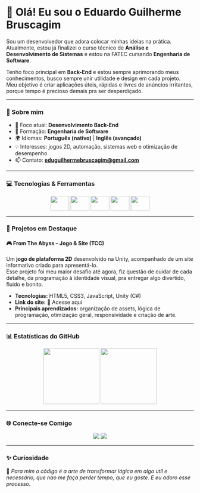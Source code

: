 # 👋 Olá! Eu sou o Eduardo Guilherme Bruscagim  

Sou um desenvolvedor que adora colocar minhas ideias na prática.  
Atualmente, estou já finalizei o curso técnico de **Análise e Desenvolvimento de Sistemas** e estou na FATEC cursando **Engenharia de Software**.  

Tenho foco principal em **Back-End** e estou sempre aprimorando meus conhecimentos, busco sempre unir utilidade e design em cada projeto.  
Meu objetivo é criar aplicações úteis, rápidas e livres de anúncios irritantes, porque tempo é precioso demais pra ser desperdiçado.  

---

### 🧠 Sobre mim  
- 🎯 Foco atual: **Desenvolvimento Back-End**  
- 🏫 Formação: **Engenharia de Software**  
- 🌍 Idiomas: **Português (nativo)** | **Inglês (avançado)**  
- 💡 Interesses: jogos 2D, automação, sistemas web e otimização de desempenho  
- 📫 Contato: **eduguilhermebruscagim@gmail.com**

---

### 💻 Tecnologias & Ferramentas
<p align="center">
  <img align="center" height="40" width="50" src="https://cdn.jsdelivr.net/gh/devicons/devicon/icons/html5/html5-original.svg" />
  <img align="center" height="40" width="50" src="https://cdn.jsdelivr.net/gh/devicons/devicon/icons/css3/css3-original.svg" />
  <img align="center" height="40" width="50" src="https://cdn.jsdelivr.net/gh/devicons/devicon/icons/javascript/javascript-original.svg" />
  <img align="center" height="40" width="50" src="https://cdn.jsdelivr.net/gh/devicons/devicon/icons/csharp/csharp-original.svg" />
  <img align="center" height="40" width="50" src="https://cdn.jsdelivr.net/gh/devicons/devicon/icons/mysql/mysql-original.svg" />
</p>

---

### 🚀 Projetos em Destaque  

#### 🎮 **From The Abyss – Jogo & Site (TCC)**  
Um **jogo de plataforma 2D** desenvolvido na Unity, acompanhado de um site informativo criado para apresentá-lo.  
Esse projeto foi meu maior desafio até agora, fiz questão de cuidar de cada detalhe, da programação à identidade visual, pra entregar algo divertido, fluido e bonito.

- **Tecnologias:** HTML5, CSS3, JavaScript, Unity (C#)  
- **Link do site:** <a href="https://from-the-abyss-tcc.netlify.app/" target="_blank" style="text-decoration:none;">🔗 Acesse aqui</a>
- **Principais aprendizados:** organização de assets, lógica de programação, otimização geral, responsividade e criação de arte.  

---

### 📊 Estatísticas do GitHub
<div align="center">
  <img src="https://github-readme-stats.vercel.app/api?username=EduuhBruscagim&show_icons=true&theme=tokyonight&hide_border=true&count_private=true" height="150"/>
  <img src="https://streak-stats.demolab.com/?user=EduuhBruscagim&theme=tokyonight&hide_border=true" height="150"/>
</div>

---

### 🌐 Conecte-se Comigo  
<div align="center"> 
  <a href="mailto:eduguilhermebruscagim@gmail.com" target="_blank"><img src="https://img.shields.io/badge/Gmail-D14836?style=for-the-badge&logo=gmail&logoColor=white"></a>
  <a href="https://www.instagram.com/eduuhbruscagim" target="_blank"><img src="https://img.shields.io/badge/Instagram-E4405F?style=for-the-badge&logo=instagram&logoColor=white"></a>
</div>

---

### ✨ Curiosidade  
💬 *Para mim o código é a arte de transformar lógica em algo utíl e necessário, que nao me faça perder tempo, que eu goste. E eu adoro esse processo.*

